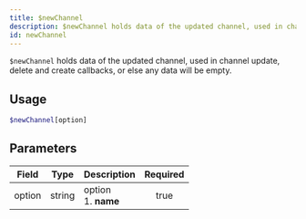 ```yaml
---
title: $newChannel
description: $newChannel holds data of the updated channel, used in channel update, delete and create callbacks, or else any data will be empty.
id: newChannel
---
```


`$newChannel` holds data of the updated channel, used in channel update, delete and create callbacks, or else any data
will be empty.

## Usage

```php
$newChannel[option]
```

## Parameters

| Field  | Type   | Description               | Required |
|--------|--------|---------------------------|:--------:|
| option | string | option <br /> 1. **name** |   true   |